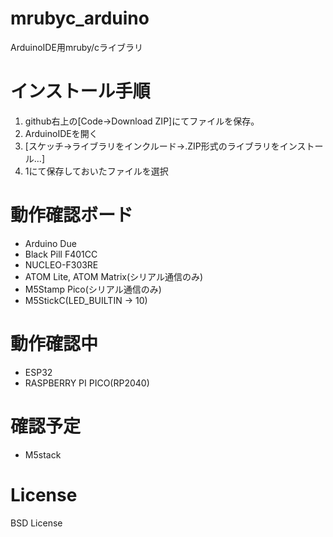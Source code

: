 # mrubyc_arduino
ArduinoIDE用mruby/cライブラリ

# インストール手順
1. github右上の[Code→Download ZIP]にてファイルを保存。
2. ArduinoIDEを開く
3. [スケッチ→ライブラリをインクルード→.ZIP形式のライブラリをインストール…]
4. 1にて保存しておいたファイルを選択

# 動作確認ボード
- Arduino Due
- Black Pill F401CC
- NUCLEO-F303RE
- ATOM Lite, ATOM Matrix(シリアル通信のみ)
- M5Stamp Pico(シリアル通信のみ)
- M5StickC(LED_BUILTIN -> 10)

# 動作確認中
- ESP32
- RASPBERRY PI PICO(RP2040)

# 確認予定
- M5stack

# License
BSD License
